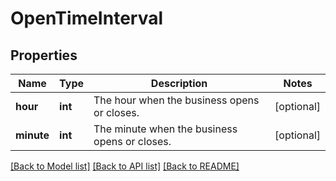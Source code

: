 # OpenTimeInterval

## Properties
Name | Type | Description | Notes
------------ | ------------- | ------------- | -------------
**hour** | **int** | The hour when the business opens or closes. | [optional] 
**minute** | **int** | The minute when the business opens or closes. | [optional] 

[[Back to Model list]](../README.md#documentation-for-models) [[Back to API list]](../README.md#documentation-for-api-endpoints) [[Back to README]](../README.md)


